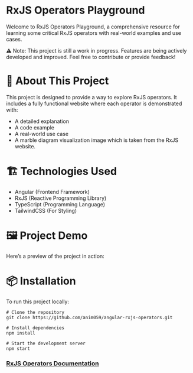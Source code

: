 # RxJS Operators Playground
Welcome to RxJS Operators Playground, a comprehensive resource for learning some critical RxJS operators with real-world examples and use cases.

⚠️ Note: This project is still a work in progress. Features are being actively developed and improved. Feel free to contribute or provide feedback!

# 🚀 About This Project
This project is designed to provide a way to explore RxJS operators. It includes a fully functional website where each operator is demonstrated with:
- A detailed explanation
- A code example
- A real-world use case
- A marble diagram visualization image which is taken from the RxJS website.

# 🏗️ Technologies Used
- Angular (Frontend Framework)
- RxJS (Reactive Programming Library)
- TypeScript (Programming Language)
- TailwindCSS (For Styling)

# 🖼️ Project Demo
Here’s a preview of the project in action:


# 📦 Installation
To run this project locally:
```
# Clone the repository
git clone https://github.com/anim059/angular-rxjs-operators.git

# Install dependencies
npm install

# Start the development server
npm start
```
### [RxJS Operators Documentation](https://rxjs.dev/guide/operators)

